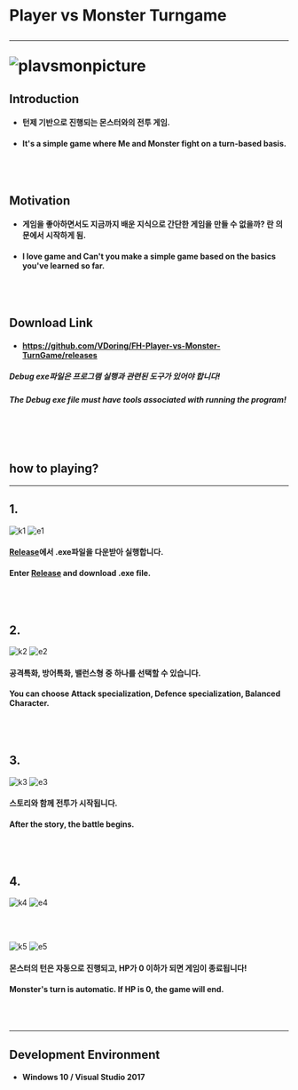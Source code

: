 # Player vs Monster Turngame <hr/> ![plavsmonpicture](https://user-images.githubusercontent.com/50266731/59259712-4351b000-8c75-11e9-9d66-d2976e18dc60.PNG)

## Introduction

- #### 턴제 기반으로 진행되는 몬스터와의 전투 게임.
- #### It's a simple game where Me and Monster fight on a turn-based basis.

<br/><br/>

## Motivation

- #### 게임을 좋아하면서도 지금까지 배운 지식으로 간단한 게임을 만들 수 없을까? 란 의문에서 시작하게 됨.
- #### I love game and Can't you make a simple game based on the basics you've learned so far.

<br/><br/>

## Download Link
- #### https://github.com/VDoring/FH-Player-vs-Monster-TurnGame/releases
##### Debug exe파일은 프로그램 실행과 관련된 도구가 있어야 합니다!
##### The Debug exe file must have tools associated with running the program!

<br/><br/><br/>

## how to playing?
-----------------------------

## 1.
![k1](https://user-images.githubusercontent.com/50266731/62107228-2125f700-b2e2-11e9-9d74-05f4646e146f.PNG)
![e1](https://user-images.githubusercontent.com/50266731/62107903-9f36cd80-b2e3-11e9-8c5d-2772cef1c1e4.PNG)
#### [Release](https://github.com/VDoring/FH-Player-vs-Monster-TurnGame/releases)에서 .exe파일을 다운받아 실행합니다.
#### Enter [Release](https://github.com/VDoring/FH-Player-vs-Monster-TurnGame/releases) and download .exe file.

<br/><br/>

## 2.
![k2](https://user-images.githubusercontent.com/50266731/62107244-2a16c880-b2e2-11e9-8a50-654fa9b93d8b.PNG)
![e2](https://user-images.githubusercontent.com/50266731/62107927-ae1d8000-b2e3-11e9-8ec9-2c231ac7edd3.PNG)
#### **공격특화**, **방어특화**, **밸런스형** 중 하나를 선택할 수 있습니다.
#### You can choose **Attack specialization**, **Defence specialization**, **Balanced** Character.

<br/><br/>

## 3.
![k3](https://user-images.githubusercontent.com/50266731/62107261-33a03080-b2e2-11e9-9ec7-70387b20346f.PNG)
![e3](https://user-images.githubusercontent.com/50266731/62107940-b5dd2480-b2e3-11e9-8dac-f85f6e81c2f7.PNG)
#### 스토리와 함께 전투가 시작됩니다.
#### After the story, the battle begins.

<br/><br/>

## 4.
![k4](https://user-images.githubusercontent.com/50266731/62107272-38fd7b00-b2e2-11e9-842e-800dc86b40a3.PNG)
![e4](https://user-images.githubusercontent.com/50266731/62107945-bd043280-b2e3-11e9-9575-e7ad01f07e5b.PNG)

<br/><br/>

![k5](https://user-images.githubusercontent.com/50266731/62107284-4155b600-b2e2-11e9-961b-92d9da8ae82d.PNG)
![e5](https://user-images.githubusercontent.com/50266731/62107956-c392aa00-b2e3-11e9-8156-9bc25c8cb60f.PNG)
#### 몬스터의 턴은 자동으로 진행되고, HP가 0 이하가 되면 게임이 종료됩니다!
#### Monster's turn is automatic. If HP is 0, the game will end.

<br/><br/>

---------------------------------
## Development Environment
- #### Windows 10 / Visual Studio 2017

